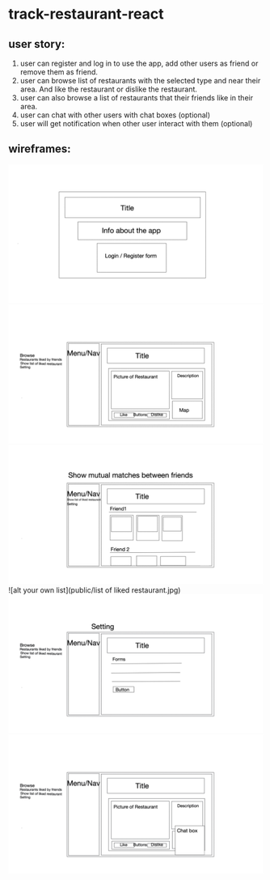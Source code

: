# track-restaurant-react

## user story:
1. user can register and log in to use the app, add other users as friend or remove them as friend.
2. user can browse list of restaurants with the selected type and near their area. And like the restaurant or dislike the restaurant. 
3. user can also browse a list of restaurants that their friends like in their area.
4. user can chat with other users with chat boxes (optional)
5. user will get notification when other user interact with them (optional)

## wireframes:
![alt login register form](public/login-register.jpg)
![alt browse restaurant](public/browsing.jpg)
![alt friend page](public/friendlikes.jpg)
![alt your own list](public/list of liked restaurant.jpg)
![alt setting](public/Setting.jpg)
![alt chatbox](public/chatbox.jpg)